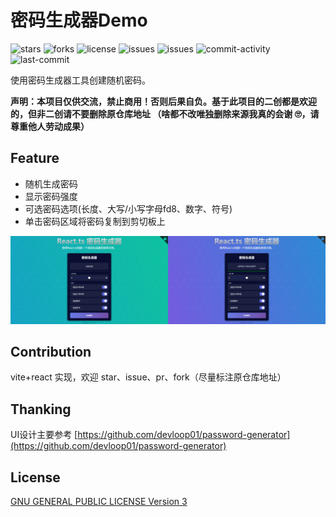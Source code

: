# 密码生成器Demo

<p>
    <img src="https://img.shields.io/github/stars/Fighting-creator/password-generator?style=social" alt="stars" />
    <img src="https://img.shields.io/github/forks/Fighting-creator/password-generator?style=social" alt="forks" />
    <img src="https://img.shields.io/github/license/Fighting-creator/password-generator" alt="license" />
    <img src="https://img.shields.io/github/issues-raw/Fighting-creator/password-generator" alt="issues" />
    <img src="https://img.shields.io/github/issues-closed-raw/Fighting-creator/password-generator" alt="issues" />
    <img src="https://img.shields.io/github/commit-activity/m/Fighting-creator/password-generator" alt="commit-activity" />
    <img src="https://img.shields.io/github/last-commit/Fighting-creator/password-generator" alt="last-commit" />
</p>

使用密码生成器工具创建随机密码。

**声明：本项目仅供交流，禁止商用！否则后果自负。基于此项目的二创都是欢迎的，但非二创请不要删除原仓库地址
（啥都不改唯独删除来源我真的会谢 🙄️，请尊重他人劳动成果）**

## Feature

- 随机生成密码
- 显示密码强度
- 可选密码选项(长度、大写/小写字母fd8、数字、符号)
- 单击密码区域将密码复制到剪切板上

![previews.png](./idle/previews.png)

## Contribution

vite+react 实现，欢迎 star、issue、pr、fork（尽量标注原仓库地址）

## Thanking

UI设计主要参考 [https://github.com/devloop01/password-generator](https://github.com/devloop01/password-generator)

## License

[GNU GENERAL PUBLIC LICENSE Version 3](LICENSE.md)
